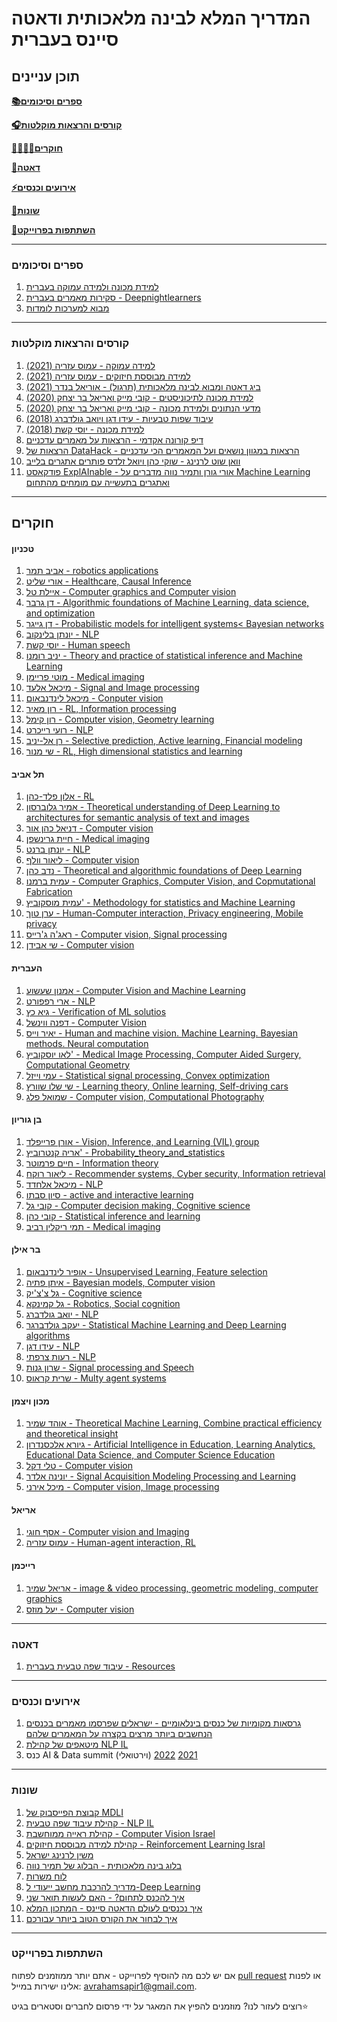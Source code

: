# המדריך המלא לבינה מלאכותית ודאטה סיינס בעברית

## תוכן עניינים

**[📚ספרים וסיכומים](#ספרים-וסיכומים)**

**[🎧קורסים והרצאות מוקלטות](#קורסים-והרצאות-מוקלטות)**  

**[👨‍🎓👩‍🎓חוקרים](#חוקרים)**  

**[💠דאטה](#דאטה)**

**[⚡אירועים וכנסים](#אירועים-וכנסים)**

**[📣שונות](#שונות)**

**[🚀השתתפות בפרוייקט](#השתתפות-בפרוייקט)**  


-------------------------------------


### ספרים וסיכומים

1.  [למידת מכונה ולמידה עמוקה בעברית](https://github.com/AvrahamRaviv/Deep-Learning-in-Hebrew)
2.  [סקירות מאמרים בעברית - Deepnightlearners](https://machinelearning.co.il/tag/deepnightlearners/)
3.  [מבוא למערכות לומדות](https://technion046195.netlify.app/)

-------------------------------------

### קורסים והרצאות מוקלטות

1.  [למידה עמוקה - עמוס עזריה (2021)](https://www.youtube.com/watch?v=A74z-DzYt9c&list=PLRMgNpO86xg0ZRHA0QeQsvn57dq4v7iaL)
2.  [למידה מבוססת חיזוקים - עמוס עזריה (2021)](https://www.youtube.com/watch?v=qZwM9Yxyyoo&list=PLRMgNpO86xg1QBVfnSDuzuZAPC-AdbrF6)
3.  [ביג דאטה ומבוא לבינה מלאכותית (תרגול) - אוריאל בנדר (2021)](https://www.youtube.com/channel/UCqIKszKTso4unJeXi1f_LfA)
4.  [למידת מכונה לתיכוניסטים - קובי מייק ואריאל בר יצחק (2020)](https://www.youtube.com/watch?v=-NvEeTnk6Ew&list=PLUGwirBvkRnv2IZ1CnrLp7tg7I-YvuVG_)
5.  [מדעי הנתונים ולמידת מכונה - קובי מייק ואריאל בר יצחק (2020)](https://www.youtube.com/playlist?list=PLUGwirBvkRns7QihJpzVt_u9ab2xVX2Z7)
7.  [עיבוד שפות טבעיות - עידו דגן ויואב גולדברג (2018)](https://www.youtube.com/playlist?list=PLM96W_EHEqh78zJ0bPqT3Wy8DPHbJU-Zh)
8.  [למידת מכונה - יוסי קשת (2018)](https://www.youtube.com/playlist?list=PLM96W_EHEqh7QUKH_z-z-2muKa42n0zpK)
9.  [דיפ קורונה אקדמי - הרצאות על מאמרים עדכניים](https://www.youtube.com/channel/UCjDbU-BKPSN0UsFq6obukUg)
10.  [הרצאות של DataHack - הרצאות במגוון נושאים ועל המאמרים הכי עדכניים](https://www.youtube.com/channel/UCdR7G8Yeh52LK1AvfFaEsqQ/videos)
11.  [וואן שוט לרנינג - שוקי כהן ויואל זלדס פותרים אתגרים בלייב](https://www.oneshotlearning.io/)
12.  [פודקאסט ExplAInable - אורי גורן ותמיר נווה מדברים על Machine Learning ואתגרים בתעשייה עם מומחים מהתחום](https://explainable.podbean.com/)

-------------------------------------


## חוקרים

#### טכניון
1. [אביב תמר - robotics applications](https://avivt.github.io/avivt/)
2. [אורי שליט - Healthcare, Causal Inference](https://web.iem.technion.ac.il/site/he/academicstaff/uri-shalit/)
3. [איילת טל - Computer graphics and Computer vision](https://webee.technion.ac.il/~ayellet/)
4. [דן גרבר - Algorithmic foundations of Machine Learning, data science, and optimization](https://dangar.net.technion.ac.il/)
5. [דן גייגר -  Probabilistic models for intelligent systems< Bayesian networks](https://www.cs.technion.ac.il/~dang/)
6. [יונתן בלינקוב - NLP](https://www.cs.technion.ac.il/~belinkov/)
7. [יוסי קשת - Human speech](https://u.cs.biu.ac.il/~keshetj/)
8. [יניב רומנו - Theory and practice of statistical inference and Machine Learning](https://sites.google.com/view/yaniv-romano)
9. [מוטי פריימן - Medical imaging](https://tcml-bme.github.io/people.html)
10. [מיכאל אלעד - Signal and Image processing](https://elad.cs.technion.ac.il/)
11. [מיכאל לינדנבאום - Conputer vision](https://mic.net.technion.ac.il/)
12. [רון מאיר - RL, Information processing](https://ronmeir.net.technion.ac.il/)
13. [רון קימל - Computer vision, Geometry learning](https://www.cs.technion.ac.il/~ron/)
14. [רועי רייכרט - NLP](https://iew.technion.ac.il/~roiri/)
15. [רן אל-יניב - Selective prediction, Active learning, Financial modeling](https://www.cs.technion.ac.il/~rani/)
16. [שי מנור - RL, High dimensional statistics and learning](https://webee.technion.ac.il/Sites/People/shie/)

#### תל אביב
1. [אלון פלד-כהן - RL](https://sites.google.com/site/aloncohentechnion/)
3. [אמיר גלוברסון - Theoretical understanding of Deep Learning to architectures for semantic analysis of text and images](https://cs3801.wixsite.com/amirgloberson)
4. [דניאל כהן אור - Computer vision](https://danielcohenor.com/)
5. [חיית גרינשפן - Medical imaging](http://www.eng.tau.ac.il/~hayit/)
6. [יונתן ברנט - NLP](http://www.cs.tau.ac.il/~joberant/)
7. [ליאור וולף - Computer vision](http://www.cs.tau.ac.il/~wolf/)
8. [נדב כהן - Theoretical and algorithmic foundations of Deep Learning](https://www.cohennadav.com/)
9. [עמית ברמנו - Computer Graphics, Computer Vision, and Copmutational Fabrication](https://www.cs.tau.ac.il/~amberman/)
10. [עמית מוסקוביץ' - Methodology for statistics and Machine Learning](https://mosco.github.io/)
11. [ערן טוך - Human-Computer interaction, Privacy engineering, Mobile privacy](https://www.tau.ac.il/profile/erant#anchor_research)
12. [ראג'ה ג'רייס - Computer vision, Signal processing](https://www.giryes.sites.tau.ac.il/)
13. [שי אבידן - Computer vision](http://www.eng.tau.ac.il/~avidan/)


#### העברית
1. [אמנון שעשוע - Computer Vision and Machine Learning](https://www.cs.huji.ac.il/~shashua/)
2. [ארי רפפורט - NLP](https://www.cs.huji.ac.il/w~arir/)
3. [גיא כץ - Verification of ML solutios](https://www.katz-lab.com/publications)
4. [דפנה ווינשל - Computer Vision](https://www.cs.huji.ac.il/~daphna/)
5. [יאיר וייס - Human and machine vision. Machine Learning. Bayesian methods. Neural computation](https://www.cs.huji.ac.il/~yweiss/)
6. [לאו יוסקוביץ' - Medical Image Processing, Computer Aided Surgery, Computational Geometry](http://www.cs.huji.ac.il/~josko/)
7. [עמי וייזל - Statistical signal processing, Convex optimization](https://www.cs.huji.ac.il/~amiw/)
8. [שי שלו שוורץ - Learning theory, Online learning, Self-driving cars](https://www.cs.huji.ac.il/w~shais/)
9. [שמואל פלג - Computer vision, Computational Photography](https://www.cs.huji.ac.il/~peleg/)

#### בן גוריון
1. [אורן פרייפלד - Vision, Inference, and Learning (VIL) group](https://www.cs.bgu.ac.il/~orenfr/)
2. [אריה קנטרוביץ' - Probability_theory_and_statistics](https://www.cs.bgu.ac.il/~karyeh/)
4. [חיים פרמוטר - Information theory](https://www.ee.bgu.ac.il/~haimp/)
5. [ליאור רוקח - Recommender systems, Cyber security, Information retrieval](https://www.ise.bgu.ac.il/faculty/liorr/)
6. [מיכאל אלחדד - NLP](https://www.cs.bgu.ac.il/~elhadad/)
7. [סיון סבתו - active and interactive learning](https://www.cs.bgu.ac.il/~sabatos/)
8. [קובי גל - Computer decision making, Cognitive science](https://datasciencelab.ise.bgu.ac.il/)
9. [קובי כהן - Statistical inference and learning](http://www.ee.bgu.ac.il/~yakovsec/)
10. [תמי ריקלין רביב - Medical imaging](https://wwwee.ee.bgu.ac.il/~rrtammy/)

#### בר אילן
1. [אופיר לינדנבאום - Unsupervised Learning, Feature selection](https://www.eng.biu.ac.il/lindeno/)
2. [איתן פתיה - Bayesian models, Computer vision](https://www.eng.biu.ac.il/fetayae/)
3. [גל צ'צ'יק - Cognitive science](https://chechiklab.biu.ac.il/)
4. [גל קמינקא - Robotics, Social cognition](https://u.cs.biu.ac.il/~kaminkg/)
5. [יואב גולדברג - NLP](https://www.cs.bgu.ac.il/~yoavg/uni/)
6. [יעקב גולדברגר - Statistical Machine Learning and Deep Learning algorithms](http://www.eng.biu.ac.il/goldbej/)
7. [עידו דגן - NLP](http://u.cs.biu.ac.il/~dagan/)
8. [רעות צרפתי - NLP](https://nlp.biu.ac.il/~rtsarfaty/onlp)
9. [שרון גנות -  Signal processing and Speech](https://www.eng.biu.ac.il/gannot/)
10. [שרית קראוס - Multy agent systems](https://u.cs.biu.ac.il/~krauss/)

#### מכון ויצמן
1. [אוהד שמיר - Theoretical Machine Learning, Combine practical efficiency and theoretical insight](https://www.wisdom.weizmann.ac.il/~shamiro/)
2. [גיורא אלכסנדרון - Artificial Intelligence in Education, Learning Analytics, Educational Data Science, and Computer Science Education](https://www.weizmann.ac.il/ScienceTeaching/Alexandron/)
3. [טלי דקל - Computer vision](https://www.weizmann.ac.il/math/dekel/)
4. [יונינה אלדר - Signal Acquisition Modeling Processing and Learning](https://www.weizmann.ac.il/math/yonina/)
5. [מיכל אירני - Computer vision, Image processing](http://www.weizmann.ac.il/math/irani/home)

#### אריאל
1. [אסף חוגי - Computer vision and Imaging](https://www.ariel.ac.il/projects/trp/GeneralInformation.asp?numRec=751&id_lang=2)
2. [עמוס עזריה - Human-agent interaction, RL](http://azariaa.com/)

#### רייכמן
1. [אריאל שמיר - image & video processing, geometric modeling, computer graphics](https://faculty.runi.ac.il/arik/site/index.asp)
2. [יעל מוזס - Computer vision](https://www.runi.ac.il/faculty/yael)


-------------------------------------
### דאטה

1.  [עיבוד שפה טבעית בעברית - Resources](https://github.com/NNLP-IL/Resources)

-------------------------------------

### אירועים וכנסים

1. [גרסאות מקומיות של כנסים בינלאומיים - ישראלים שפרסמו מאמרים בכנסים הנחשבים ביותר מרצים בקצרה על המאמרים שלהם](https://www.youtube.com/playlist?list=PL1FoIGqsXJ_CoVJq2gunb1kpaE67rccjP)
2. [מיטאפים של קהילת NLP IL](https://www.youtube.com/channel/UCXfXbnzKRgiZcTgnTK1uiqg)
3. כנס AI & Data summit (וירטואלי) [2021](https://www.youtube.com/playlist?list=PLiIZ1i25re8DVMGniuH-wS9t1ATCUB5p9) [2022](https://youtube.com/playlist?list=PLiIZ1i25re8CzYT0jkcNGWdyz_02y1dME)

-------------------------------------

### שונות

1. [קבוצת הפייסבוק של MDLI](https://www.facebook.com/groups/MDLI1)
2. [קהילת עיבוד שפה טבעית - NLP IL](https://www.facebook.com/groups/naturallanguageprocessingisrael/about/)
3. [קהילת ראייה ממוחשבת - Computer Vision Israel](https://www.facebook.com/groups/1831991027038183)
4. [קהילת למידה מבוססת חיזוקים - Reinforcement Learning Isral](https://www.facebook.com/groups/296455247734778)
5. [משין לרנינג ישראל](https://machinelearning.co.il/)
6. [בלוג בינה מלאכותית - הבלוג של תמיר נווה](https://www.ai-blog.co.il/)
7. [לוח משרות](https://machinelearning.co.il/88/machinelearningjobs/)
8. [מדריך להרכבת מחשב ייעודי ל-Deep Learning](https://machinelearning.co.il/536/deeplearninghardware/?fbclid=IwAR27jONy3wX0BeNCzQJUDDdh8TkNGc-TlCQ2fdVEUazopAcVKVP2i1n-py4)
9. [איך להכנס לתחום? - האם לעשות תואר שני](https://machinelearning.co.il/5237/msc/#more-5237)
10. [איך נכנסים לעולם הדאטה סיינס - המתכון המלא](https://www.spreaker.com/user/pimedia/data-part-a?utm_campaign=episode-title&utm_medium=app&utm_source=widget)
11. [איך לבחור את הקורס הטוב ביותר עבורכם](https://machinelearning.co.il/2424/4coursetips/?fbclid=IwAR0BGvkbJ1VftKuF1w2diBsh6jFgLWxTN7vaujNEyqbu5bUbWzX6KHQt8jo)



-------------------------------------
### השתתפות בפרוייקט
אם יש לכם מה להוסיף לפרוייקט - אתם יותר ממוזמנים לפתוח [pull request](https://github.com/AvrahamRaviv/Hebrew-Machine-and-Deep-Learning-Resources/pulls) או לפנות אלינו ישירות במייל: avrahamsapir1@gmail.com.

רוצים לעזור לנו? מוזמנים להפיץ את המאגר על ידי פרסום לחברים וסטארים בגיט⭐

